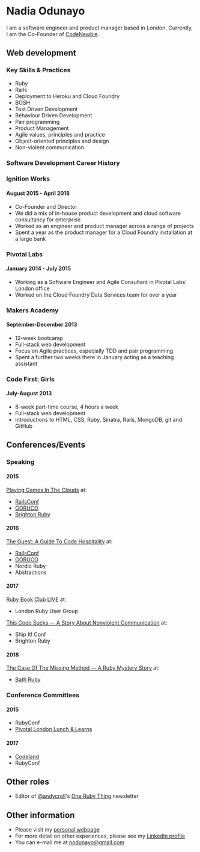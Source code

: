 # Nadia Odunayo

I am a software engineer and product manager based in London. Currently, I am the Co-Founder of [CodeNewbie](https://www.codenewbie.org). 

## Web development

### Key Skills & Practices

* Ruby
* Rails
* Deployment to Heroku and Cloud Foundry
* BOSH
* Test Driven Development
* Behaviour Driven Development
* Pair programming
* Product Management
* Agile values, principles and practice
* Object-oriented principles and design
* Non-violent communication

### Software Development Career History

### Ignition Works
#### August 2015 - April 2018

* Co-Founder and Director
* We did a mix of in-house product development and cloud software consultancy for enterprise
* Worked as an engineer and product manager across a range of projects
* Spent a year as the product manager for a Cloud Foundry installation at a large bank

### Pivotal Labs
#### January 2014 - July 2015

* Working as a Software Engineer and Agile Consultant in Pivotal Labs' London office
* Worked on the Cloud Foundry Data Services team for over a year

### Makers Academy
#### September-December 2013

* 12-week bootcamp
* Full-stack web development
* Focus on Agile practices, especially TDD and pair programming
* Spent a further two weeks there in January acting as a teaching assistant

### Code First: Girls
#### July-August 2013

* 8-week part-time course, 4 hours a week
* Full-stack web development
* Introductions to HTML, CSS, Ruby, Sinatra, Rails, MongoDB, git and GitHub

## Conferences/Events

### Speaking

#### 2015
[Playing Games In The Clouds](https://speakerdeck.com/nodunayo/playing-games-in-the-clouds) at:
* [RailsConf](http://confreaks.tv/videos/railsconf2015-playing-games-in-the-clouds)
* [GORUCO](http://confreaks.tv/videos/goruco2015-keynote-playing-games-in-the-clouds)
* [Brighton Ruby](https://vimeo.com/album/4068783/video/168916228)

#### 2016
[The Guest: A Guide To Code Hospitality](https://speakerdeck.com/nodunayo/the-guest-a-guide-to-code-hospitality) at:
* [RailsConf](https://www.youtube.com/watch?v=hHzWG1FltaE)
* [GORUCO](https://www.youtube.com/watch?v=GUuAp6c1ylM)
* Nordic Ruby
* Abstractions

#### 2017
[Ruby Book Club LIVE](https://speakerdeck.com/nodunayo/ruby-book-club-live) at:
* London Ruby User Group

[This Code Sucks — A Story About Nonviolent Communication](https://speakerdeck.com/nodunayo/this-code-sucks-a-story-about-nonviolent-communication) at:
* Ship It! Conf
* Brighton Ruby

#### 2018
[The Case Of The Missing Method — A Ruby Mystery Story](http://www.nadiaodunayo.com/speaking/the-case-of-the-missing-method-a-ruby-mystery-story) at:
* [Bath Ruby](https://www.youtube.com/watch?feature=youtu.be&v=nbZk7KqGILU)

### Conference Committees
#### 2015
* RubyConf
* [Pivotal London Lunch & Learns](http://www.meetup.com/Pivotal-London-Talks/)
#### 2017
* [Codeland](http://codelandconf.com/)
* RubyConf

## Other roles

* Editor of [@andycroll](https://github.com/andycroll)'s [One Ruby Thing](https://onerubything.com/) newsletter

## Other information

* Please visit my [personal webpage](http://www.nadiaodunayo.com)
* For more detail on other experiences, please see my [LinkedIn profile](http://www.linkedin.com/in/nodunayo)
* You can e-mail me at nodunayo@gmail.com
